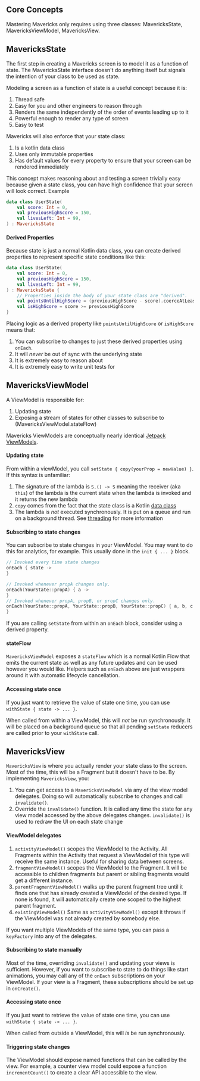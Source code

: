 ## Core Concepts
Mastering Mavericks only requires using three classes: MavericksState, MavericksViewModel, MavericksView.

## MavericksState
The first step in creating a Mavericks screen is to model it as a function of state. The MavericksState interface doesn't do anything itself but signals the intention of your class to be used as state.

Modeling a screen as a function of state is a useful concept because it is:
1. Thread safe
1. Easy for you and other engineers to reason through
1. Renders the same independently of the order of events leading up to it
1. Powerful enough to render any type of screen
1. Easy to test

Mavericks will also enforce that your state class:
1. Is a kotlin data class
1. Uses only immutable properties
1. Has default values for every property to ensure that your screen can be rendered immediately

This concept makes reasoning about and testing a screen trivially easy because given a state class, you can have high confidence that your screen will look correct.
Example
```kotlin
data class UserState(
    val score: Int = 0,
    val previousHighScore = 150,
    val livesLeft: Int = 99,
) : MavericksState
```

#### Derived Properties
Because state is just a normal Kotlin data class, you can create derived properties to represent specific state conditions like this:
```kotlin
data class UserState(
    val score: Int = 0,
    val previousHighScore = 150,
    val livesLeft: Int = 99,
) : MavericksState {
    // Properties inside the body of your state class are "derived".
    val pointsUntilHighScore = (previousHighScore - score).coerceAtLeast(0)
    val isHighScore = score >= previousHighScore
}
```
Placing logic as a derived property like `pointsUntilHighScore` or `isHighScore` means that:
1. You can subscribe to changes to just these derived properties using `onEach`.
1. It will _never_ be out of sync with the underlying state
1. It is extremely easy to reason about
1. It is extremely easy to write unit tests for

## MavericksViewModel

A ViewModel is responsible for:
1. Updating state
2. Exposing a stream of states for other classes to subscribe to (MavericksViewModel.stateFlow)

Mavericks ViewModels are conceptually nearly identical [Jetpack ViewModels](https://developer.android.com/topic/libraries/architecture/viewmodel).

#### Updating state
From within a viewModel, you call `setState { copy(yourProp = newValue) }`. If this syntax is unfamiliar:
1. The signature of the lambda is `S.() -> S` meaning the receiver (aka `this`) of the lambda is the current state when the lambda is invoked and it returns the new lambda
1. `copy` comes from the fact that the state class is a Kotlin [data class](https://kotlinlang.org/docs/reference/data-classes.html)
1. The lambda is _not_ executed synchronously. It is put on a queue and run on a background thread. See [threading](threading.md) for more information

#### Subscribing to state changes
You can subscribe to state changes in your ViewModel. You may want to do this for analytics, for example. This usually done in the `init { ... }` block.

```kotlin
// Invoked every time state changes
onEach { state ->
}
```

```kotlin
// Invoked whenever propA changes only.
onEach(YourState::propA) { a ->
}
// Invoked whenever propA, propB, or propC changes only.
onEach(YourState::propA, YourState::propB, YourState::propC) { a, b, c ->
}
```
If you are calling `setState` from within an `onEach` block, consider using a derived property.

#### stateFlow
`MavericksViewModel` exposes a `stateFlow` which is a normal Kotlin Flow that emits the current state as well as any future updates and can be used however you would like. Helpers such as `onEach` above are just wrappers around it with automatic lifecycle cancellation.

#### Accessing state once
If you just want to retrieve the value of state one time, you can use `withState { state -> ... }`.

When called from within a ViewModel, this will _not_ be run synchronously. It will be placed on a background queue so that all pending `setState` reducers are called prior to your `withState` call.

## MavericksView
`MavericksView` is where you actually render your state class to the screen. Most of the time, this will be a Fragment but it doesn't have to be.
By implementing `MavericksView`, you:
1. You can get access to a `MavericksViewModel` via any of the view model delegates. Doing so will automatically subscribe to changes and call `invalidate()`.
1. Override the `invalidate()` function. It is called any time the state for any view model accessed by the above delegates changes. `invalidate()` is used to redraw the UI on each state change

#### ViewModel delegates
1. `activityViewModel()` scopes the ViewModel to the Activity. All Fragments within the Activity that request a ViewModel of this type will receive the same instance. Useful for sharing data between screens.
1. `fragmentViewModel()` scopes the ViewModel to the Fragment. It will be accessible to children fragments but parent or sibling fragments would get a different instance.
1. `parentFragmentViewModel()` walks up the parent fragment tree until it finds one that has already created a ViewModel of the desired type. If none is found, it will automatically create one scoped to the highest parent fragment.
1. `existingViewModel()` Same as `activityViewModel()` except it throws if the ViewModel was not already created by somebody else.

If you want multiple ViewModels of the same type, you can pass a `keyFactory` into any of the delegates.

#### Subscribing to state manually
Most of the time, overriding `invalidate()` and updating your views is sufficient. However, if you want to subscribe to state to do things like start animations, you may call any of the `onEach` subscriptions on your ViewModel. If your view is a Fragment, these subscriptions should be set up in `onCreate()`.

#### Accessing state once
If you just want to retrieve the value of state one time, you can use `withState { state -> ... }`.

When called from outside a ViewModel, this will _is_ be run synchronously.

#### Triggering state changes
The ViewModel should expose named functions that can be called by the view. For example, a counter view model could expose a function `incrementCount()` to create a clear API accessible to the view.
